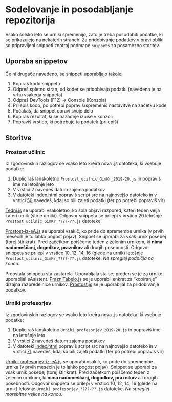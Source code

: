# Sodelovanje in posodabljanje repozitorija
Vsako šolsko leto se urniki spremenijo, zato je treba posodobiti podatke, ki se prikazujejo na nekaterih straneh. Za pridobivanje podatkov v pravi obliki so pripravljeni snippeti znotraj podmape `snippets` za posamezno storitev.

## Uporaba snippetov
Če ni drugače navedeno, se snippeti uporabljajo takole:
1. Kopiraš kodo snippeta
2. Odpreš spletno stran, od koder se pridobivajo podatki (navedena je na vrhu vsakega snippeta)
3. Odpreš DevTools (F12) -> Console (Konzola)
4. Prilepiš kodo, po potrebi popraviš/spremeniš nastavitve na začetku kode
5. Počakaš, da snippet opravi svoje delo
6. Kopiraš rezultat, ki se nazadnje izpiše v konzoli
7. Popraviš vrstico, ki potrebuje ta podatek (prilepiš)

## Storitve
### Prostost učilnic
Iz zgodovinskih razlogov se vsako leto kreira nova .js datoteka, ki vsebuje podatke:
1. Dupliciraš lanskoletno `Prostost_ucilnic_GimKr_2019-20.js` in popraviš ime na letošnje leto
2. V vrstici 2 navedeš datum zajema podatkov
3. V datoteki [index.html](https://github.com/zznidar/gimkr/blob/5b3465e3014fb11f0d69699c3e61d5a91f80fe0f/prostost/index.html#L54) popraviš script src na najnovejšo datoteko in v vrstici [50](https://github.com/zznidar/gimkr/blob/5b3465e3014fb11f0d69699c3e61d5a91f80fe0f/prostost/index.html#L50) navedeš, kdaj so bili zajeti podatki (ter po potrebi popraviš vir)

[Tedni.js](https://github.com/zznidar/gimkr/blob/master/prostost/snippets/Tedni.js) se uporabi vsakoletno, ko šola objavi razpored, kateri teden velja kateri urnik (štirje urniki). Odgovor snippeta se prilepi v vrstico 20 letošnje `Prostost_ucilnic_GimKr_????-??.js` datoteke.

[Prostost-iz-eA.js](https://github.com/zznidar/gimkr/blob/master/prostost/snippets/Prostost-iz-eA.js) se uporabi vsakič, ko pride do spremembe urnika (v prvih mesecih je to lahko pogost pojav). Snippet se uporabi za vsak urnik posebej (torej štirikrat). Pred začetkom poiščemo teden z želenim urnikom, ki **nima nadomeščanj, dogodkov, praznikov** ali drugih posebnosti. Odgovor snippeta se prilepi v vrstico 10, 12, 14, 16 (glede na urnik) letošnje `Prostost_ucilnic_GimKr_????-??.js` datoteke. _Ne spreglej podpičja na koncu_.

Preostala snippeta sta zastarela. Uporabljala sta se, preden se je za urnike uporabljal eAsistent. [PrazniTabelo.js](https://github.com/zznidar/gimkr/blob/master/prostost/snippets/PrazniTabelo.js) se je uporabil enkrat za “kopiranje” dizajna razpredelnice urnikov. [Prostost.js](https://github.com/zznidar/gimkr/blob/master/prostost/snippets/Prostost.js) se je uporabljal za pridobivanje podatkov.

### Urniki profesorjev
Iz zgodovinskih razlogov se vsako leto kreira nova .js datoteka, ki vsebuje podatke:
1. Dupliciraš lanskoletno `Urniki_profesorjev_2019-20.js` in popraviš ime na letošnje leto
2. V vrstici 2 navedeš datum zajema podatkov
3. V datoteki [index.html](https://github.com/zznidar/gimkr/blob/5b3465e3014fb11f0d69699c3e61d5a91f80fe0f/urniki-prof/index.html#L81) popraviš script src na najnovejšo datoteko in v vrstici [71](https://github.com/zznidar/gimkr/blob/5b3465e3014fb11f0d69699c3e61d5a91f80fe0f/urniki-prof/index.html#L71) navedeš, kdaj so bili zajeti podatki (ter po potrebi popraviš vir)

[Urniki-profesorjev-iz-eA.js](https://github.com/zznidar/gimkr/blob/master/urniki-prof/snippets/Urniki-profesorjev-iz-eA.js) se uporabi vsakič, ko pride do spremembe urnika (v prvih mesecih je to lahko pogost pojav). Snippet se uporabi za vsak urnik posebej (torej štirikrat). Pred začetkom poiščemo teden z želenim urnikom, ki **nima nadomeščanj, dogodkov, praznikov** ali drugih posebnosti. Odgovor snippeta se prilepi v vrstico 10, 12, 14, 16 (glede na urnik) letošnje `Urniki_profesorjev_????-??.js` datoteke. _Ne spreglej morebitne vejice na koncu_.



